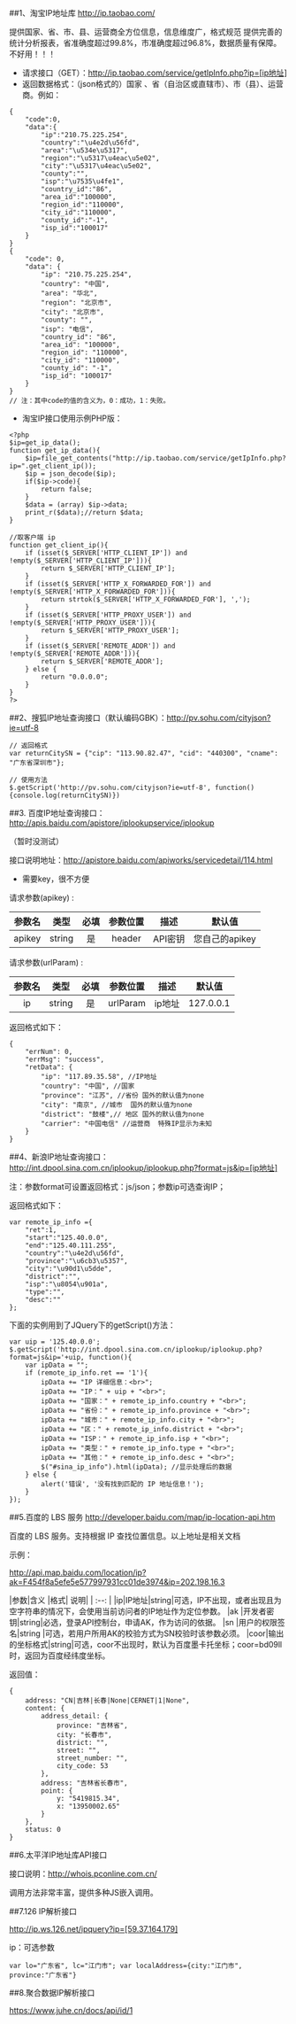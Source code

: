 
##1、淘宝IP地址库 http://ip.taobao.com/

提供国家、省、市、县、运营商全方位信息，信息维度广，格式规范
提供完善的统计分析报表，省准确度超过99.8%，市准确度超过96.8%，数据质量有保障。
不好用！！！

- 请求接口（GET）：http://ip.taobao.com/service/getIpInfo.php?ip=[ip地址]
- 返回数据格式：（json格式的）国家 、省（自治区或直辖市）、市（县）、运营商。例如：

```
{
	"code":0,
	"data":{
		"ip":"210.75.225.254",
		"country":"\u4e2d\u56fd",
		"area":"\u534e\u5317",
		"region":"\u5317\u4eac\u5e02",
		"city":"\u5317\u4eac\u5e02",
		"county":"",
		"isp":"\u7535\u4fe1",
		"country_id":"86",
		"area_id":"100000",
		"region_id":"110000",
		"city_id":"110000",
		"county_id":"-1",
		"isp_id":"100017"
	}
}
{
	"code": 0,
	"data": {
		"ip": "210.75.225.254",
		"country": "中国",
		"area": "华北",
		"region": "北京市",
		"city": "北京市",
		"county": "",
		"isp": "电信",
		"country_id": "86",
		"area_id": "100000",
		"region_id": "110000",
		"city_id": "110000",
		"county_id": "-1",
		"isp_id": "100017"
	}
}
// 注：其中code的值的含义为，0：成功，1：失败。
```

- 淘宝IP接口使用示例PHP版：

```
<?php
$ip=get_ip_data();
function get_ip_data(){
	$ip=file_get_contents("http://ip.taobao.com/service/getIpInfo.php?ip=".get_client_ip());
	$ip = json_decode($ip);
	if($ip->code){
		return false;
	}
	$data = (array) $ip->data;
	print_r($data);//return $data;
}

//取客户端 ip
function get_client_ip(){
	if (isset($_SERVER['HTTP_CLIENT_IP']) and !empty($_SERVER['HTTP_CLIENT_IP'])){
		return $_SERVER['HTTP_CLIENT_IP'];
	}
	if (isset($_SERVER['HTTP_X_FORWARDED_FOR']) and !empty($_SERVER['HTTP_X_FORWARDED_FOR'])){
		return strtok($_SERVER['HTTP_X_FORWARDED_FOR'], ',');
	}
	if (isset($_SERVER['HTTP_PROXY_USER']) and !empty($_SERVER['HTTP_PROXY_USER'])){
		return $_SERVER['HTTP_PROXY_USER'];
	}
	if (isset($_SERVER['REMOTE_ADDR']) and !empty($_SERVER['REMOTE_ADDR'])){
		return $_SERVER['REMOTE_ADDR'];
	} else {
		return "0.0.0.0";
	}
}
?>
```

##2、搜狐IP地址查询接口（默认编码GBK）：http://pv.sohu.com/cityjson?ie=utf-8

```
// 返回格式
var returnCitySN = {"cip": "113.90.82.47", "cid": "440300", "cname": "广东省深圳市"};

// 使用方法
$.getScript('http://pv.sohu.com/cityjson?ie=utf-8', function(){console.log(returnCitySN)})
```



##3.  百度IP地址查询接口：http://apis.baidu.com/apistore/iplookupservice/iplookup

（暂时没测试）

接口说明地址：http://apistore.baidu.com/apiworks/servicedetail/114.html

- 需要key，很不方便

请求参数(apikey) :

|参数名|类型|必填|参数位置|描述|默认值|
| :--: | :--: | :--: | :--: | :--: | :--: |
|apikey|string|是|header|API密钥|您自己的apikey|

请求参数(urlParam) :

|参数名|类型|必填|参数位置|描述|默认值|
| :--: | :--: | :--: | :--: | :--: | :--: |
|ip|string|是|urlParam|ip地址|127.0.0.1|

返回格式如下：

```
{
    "errNum": 0,
    "errMsg": "success",
    "retData": {
        "ip": "117.89.35.58", //IP地址
        "country": "中国", //国家 
        "province": "江苏", //省份 国外的默认值为none
        "city": "南京", //城市  国外的默认值为none
        "district": "鼓楼",// 地区 国外的默认值为none
        "carrier": "中国电信" //运营商  特殊IP显示为未知
    }
}
```

##4、新浪IP地址查询接口：http://int.dpool.sina.com.cn/iplookup/iplookup.php?format=js&ip=[ip地址]

注：参数format可设置返回格式：js/json；参数ip可选查询IP；

返回格式如下：

```
var remote_ip_info ={
	"ret":1,
	"start":"125.40.0.0",
	"end":"125.40.111.255",
	"country":"\u4e2d\u56fd",
	"province":"\u6cb3\u5357",
	"city":"\u90d1\u5dde",
	"district":"",
	"isp":"\u8054\u901a",
	"type":"",
	"desc":""
};
```

下面的实例用到了JQuery下的getScript()方法：
```
var uip = '125.40.0.0';
$.getScript('http://int.dpool.sina.com.cn/iplookup/iplookup.php?format=js&ip='+uip, function(){
	var ipData = "";
	if (remote_ip_info.ret == '1'){
		ipData += "IP 详细信息：<br>";
		ipData += "IP：" + uip + "<br>";
		ipData += "国家：" + remote_ip_info.country + "<br>";
		ipData += "省份：" + remote_ip_info.province + "<br>";
		ipData += "城市：" + remote_ip_info.city + "<br>";
		ipData += "区：" + remote_ip_info.district + "<br>";
		ipData += "ISP：" + remote_ip_info.isp + "<br>";
		ipData += "类型：" + remote_ip_info.type + "<br>";
		ipData += "其他：" + remote_ip_info.desc + "<br>";
		$("#sina_ip_info").html(ipData); //显示处理后的数据
	} else {
		alert('错误', '没有找到匹配的 IP 地址信息！');
	}
});
```

##5.百度的 LBS 服务 http://developer.baidu.com/map/ip-location-api.htm

百度的 LBS 服务。支持根据 IP 查找位置信息。以上地址是相关文档

示例：

http://api.map.baidu.com/location/ip?ak=F454f8a5efe5e577997931cc01de3974&ip=202.198.16.3

|参数|含义	|格式|	说明|
| :--: |
|ip|IP地址|string|可选，IP不出现，或者出现且为空字符串的情况下，会使用当前访问者的IP地址作为定位参数。
|ak	|开发者密钥|string|必选，登录API控制台，申请AK，作为访问的依据。
|sn	|用户的权限签名|string	|可选，若用户所用AK的校验方式为SN校验时该参数必须。
|coor|输出的坐标格式|string|可选，coor不出现时，默认为百度墨卡托坐标；coor=bd09ll时，返回为百度经纬度坐标。

返回值：
```
{
	address: "CN|吉林|长春|None|CERNET|1|None",
	content: {
		address_detail: {
			province: "吉林省",
			city: "长春市",
			district: "",
			street: "",
			street_number: "",
			city_code: 53
		},
		address: "吉林省长春市",
		point: {
			y: "5419815.34",
			x: "13950002.65"
		}
	},
	status: 0
}
```

##6.太平洋IP地址库API接口

接口说明：http://whois.pconline.com.cn/

调用方法非常丰富，提供多种JS嵌入调用。

##7.126 IP解析接口

http://ip.ws.126.net/ipquery?ip=[59.37.164.179]

ip：可选参数

```
var lo="广东省", lc="江门市"; var localAddress={city:"江门市", province:"广东省"}
```

##8.聚合数据IP解析接口

https://www.juhe.cn/docs/api/id/1
